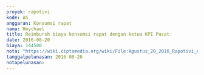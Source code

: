 ```yaml
---
proyek: rapotivi
kode: A5
anggaran: Konsumsi rapat
nama: Heychael
title: Reimbursh biaya konsumsi rapat dengan ketua KPI Pusat
date: 2016-08-20
biaya: 144500
nota: "https://wiki.ciptamedia.org/wiki/File:Agustus_20_2016_Rapotivi_A5_Biaya_konsumsi_rapat.jpg"
tanggalpelunasan: 2016-08-20
notapelunasan:
---
```

